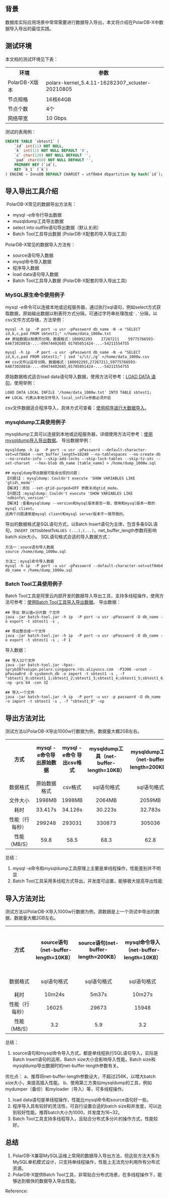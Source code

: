## 背景

数据库实际应用场景中常常需要进行数据导入导出，本文将介绍在PolarDB-X中数据导入导出的最佳实践。

## 测试环境

本文档的测试环境见下表：

<table>
<tr class="header">
<th>环境</th>
<th>参数</th>
</tr>
<tr class="odd">
<td>PolarDB-X版本</td>
<td>polarx-kernel_5.4.11-16282307_xcluster-20210805</td>
</tr>
<tr class="even">
<td>节点规格</td>
<td>16核64GB</td>
</tr>
<tr class="odd">
<td>节点个数</td>
<td>4个</td>
</tr>
<tr class="even">
<td>网络带宽</td>
<td>10 Gbps</td>
</tr>
</table>

测试的表用例：

```sql
CREATE TABLE `sbtest1` (
    `id` int(11) NOT NULL,
    `k` int(11) NOT NULL DEFAULT '0',
    `c` char(120) NOT NULL DEFAULT '',
    `pad` char(60) NOT NULL DEFAULT '',
    PRIMARY KEY (`id`),
    KEY `k_1` (`k`)
) ENGINE = InnoDB DEFAULT CHARSET = utf8mb4 dbpartition by hash(`id`);
```

## 导入导出工具介绍

​
PolarDB-X常见的数据导出方法有：

-   mysql -e命令行导出数据
-   musqldump工具导出数据
-   select into outfile语句导出数据（默认关闭）
-   Batch Tool工具导出数据  (PolarDB-X配套的导入导出工具)

PolarDB-X常见的数据导入方法有：

-   source语句导入数据
-   mysql命令导入数据
-   程序导入数据
-   load data语句导入数据
-   Batch Tool工具导入数据  (PolarDB-X配套的导入导出工具)

### MySQL原生命令使用例子

mysql -e命令可以连接本地或远程服务器，通过执行sql语句，例如select方式获取数据，原始输出数据以制表符方式分隔，可通过字符串处理改成`','`分隔，以csv文件方式存储，方法举例：

```shell
mysql -h ip  -P port -u usr -pPassword db_name -N -e "SELECT id,k,c,pad FROM sbtest1;" >/home/data_1000w.txt
## 原始数据以制表符分隔，数据格式：188092293	27267211	59775766593-64673028018-...-09474402685	01705051424-...-54211554755

mysql -h ip  -P port -u usr -pPassword db_name -N -e "SELECT id,k,c,pad FROM sbtest1;" | sed 's/\t/,/g' >/home/data_1000w.csv
## csv文件以逗号分隔，数据格式：188092293,27267211,59775766593-64673028018-...-09474402685,01705051424-...-54211554755
```

原始数据格式适合load data语句导入数据，使用方法可参考：[LOAD DATA 语句](https://help.aliyun.com/document_detail/316632.html)，使用举例：

```shell
LOAD DATA LOCAL INFILE '/home/data_1000w.txt' INTO TABLE sbtest1;
## LOCAL 代表从本地文件导入 local_infile参数必须开启
```

csv文件数据适合程序导入，具体方式可查看：[使用程序进行大数据导入](https://help.aliyun.com/document_detail/53107.html?spm=a2c4g.11186623.6.635.5c9c3227iMJCrd)。
​

### mysqldump工具使用例子

mysqldump工具可以连接到本地或远程服务器，详细使用方法可参考：[使用mysqldump导入导出数据](https://help.aliyun.com/document_detail/29687.html?spm=a2c4g.11186623.6.634.444e322748a2bX)。
导出数据举例：

```
mysqldump -h ip  -P port -u usr -pPassword --default-character-set=utf8mb4 --net_buffer_length=10240 --no-tablespaces --no-create-db --no-create-info --skip-add-locks --skip-lock-tables --skip-tz-utc --set-charset  --hex-blob db_name [table_name] > /home/dump_1000w.sql

## mysqldump导出数据可能会出现的问题：
【问题1】: mysqldump: Couldn't execute 'SHOW VARIABLES LIKE 'gtid\_mode''
【解决】：添加 --set-gtid-purged=OFF 参数关闭gtid_mode。
【问题2】:mysqldump: Couldn't execute 'SHOW VARIABLES LIKE 'ndbinfo\_version''
【解决】:查看mysqldump --version和mysql版本是否一致，使用和mysql版本一致的mysql client。
这两个问题通常是mysql client和mysql server版本不一致导致的。
```

导出的数据格式是SQL语句方式，以Batch Insert语句为主体，包含多条SQL语句，`INSERT INTO`sbtest1`VALUES (...),(...)`，net_buffer_length参数将影响batch size大小。
SQL语句格式合适的导入数据方式：

```shell
方法一：souce语句导入数据
source /home/dump_1000w.sql

方法二：mysql命令导入数据
mysql -h ip  -P port -u usr -pPassword --default-character-set=utf8mb4 db_name < /home/dump_1000w.sql
```

### Batch Tool工具使用例子

Batch Tool工具是阿里云内部开发的数据导入导出工具，支持多线程操作，使用方法可参考：[使用Batch Tool工具导入导出数据](https://help.aliyun.com/document_detail/314288.html)。
导出数据：

```shell
## 导出 默认值=分片数 个文件
java -jar batch-tool.jar -h ip  -P port -u usr -pPassword -D db_name -o export -t sbtest1 -s ,

## 导出整合成一个文件
java -jar batch-tool.jar -h ip  -P port -u usr -pPassword -D db_name -o export -t sbtest1 -s , -F 1
```

导入数据：

```shell
## 导入32个文件
java -jar batch-tool.jar -hpxc-spryb387va1ypn.polarx.singapore.rds.aliyuncs.com  -P3306 -uroot -pPassw0rd -D sysbench_db -o import -t sbtest1 -s , -f "sbtest1_0;sbtest1_1;sbtest1_2;sbtest1_3;sbtest1_4;sbtest1_5;sbtest1_6;sbtest1_7;sbtest1_8;sbtest1_9;sbtest1_10;sbtest1_11;sbtest1_12;sbtest1_13;sbtest1_14;sbtest1_15;sbtest1_16;sbtest1_17;sbtest1_18;sbtest1_19;sbtest1_20;sbtest1_21;sbtest1_22;sbtest1_23;sbtest1_24;sbtest1_25;sbtest1_26;sbtest1_27;sbtest1_28;sbtest1_29;sbtest1_30;sbtest1_31" -np -pro 64 -con 32

## 导入一个文件
java -jar batch-tool.jar -h ip  -P port -u usr -p password -D db_name -o import -t sbtest1 -s , -f "sbtest1_0" -np
```

## 导出方法对比

测试方法以PolarDB-X导出1000w行数据为例，数据量大概2GB左右。

<table style="width:100%;">
<colgroup>
<col style="width: 14%" />
<col style="width: 14%" />
<col style="width: 14%" />
<col style="width: 14%" />
<col style="width: 14%" />
<col style="width: 14%" />
<col style="width: 14%" />
</colgroup>
<tr class="header">
<th style="text-align: center;">方式</th>
<th style="text-align: center;">mysql -e命令导出原始数据</th>
<th style="text-align: center;">mysql -e命令 导出csv格式</th>
<th style="text-align: center;">mysqldump工具（net-buffer-length=10KB）</th>
<th style="text-align: center;">mysqldump工具（net-buffer-length=200KB）</th>
<th style="text-align: center;">Batch Tool工具 文件数=32（分片数）</th>
<th style="text-align: center;">Batch Tool工具 文件数=1</th>
</tr>
<tr class="odd">
<td style="text-align: center;">数据格式</td>
<td style="text-align: center;">原始数据格式</td>
<td style="text-align: center;">csv格式</td>
<td style="text-align: center;">sql语句格式</td>
<td style="text-align: center;">sql语句格式</td>
<td style="text-align: center;">csv格式</td>
<td style="text-align: center;">csv格式</td>
</tr>
<tr class="even">
<td style="text-align: center;">文件大小</td>
<td style="text-align: center;">1998MB</td>
<td style="text-align: center;">1998MB</td>
<td style="text-align: center;">2064MB</td>
<td style="text-align: center;">2059MB</td>
<td style="text-align: center;">1998MB</td>
<td style="text-align: center;">1998MB</td>
</tr>
<tr class="odd">
<td style="text-align: center;">耗时</td>
<td style="text-align: center;">33.417s</td>
<td style="text-align: center;">34.126s</td>
<td style="text-align: center;">30.223s</td>
<td style="text-align: center;">32.783s</td>
<td style="text-align: center;">4.715s</td>
<td style="text-align: center;">5.568s</td>
</tr>
<tr class="even">
<td style="text-align: center;">性能（行每秒）</td>
<td style="text-align: center;">299248</td>
<td style="text-align: center;">293031</td>
<td style="text-align: center;">330873</td>
<td style="text-align: center;">305036</td>
<td style="text-align: center;">2120890</td>
<td style="text-align: center;">1795977</td>
</tr>
<tr class="odd">
<td style="text-align: center;">性能（MB/S）</td>
<td style="text-align: center;">59.8</td>
<td style="text-align: center;">58.5</td>
<td style="text-align: center;">68.3</td>
<td style="text-align: center;">62.8</td>
<td style="text-align: center;">423.7</td>
<td style="text-align: center;">358.8</td>
</tr>
</table>

总结：

1.  mysql -e命令和mysqldump工具原理上主要是单线程操作，性能差别并不明显
1.  Batch Tool工具采用多线程方式导出，并发度可设置，能够极大提高导出性能

## 导入方法对比

测试方法以PolarDB-X导入1000w行数据为例，源数据是上一个测试中导出的数据，数据量大概2GB左右。

<table style="width:100%;">
<colgroup>
<col style="width: 10%" />
<col style="width: 10%" />
<col style="width: 10%" />
<col style="width: 10%" />
<col style="width: 10%" />
<col style="width: 10%" />
<col style="width: 10%" />
<col style="width: 10%" />
<col style="width: 10%" />
<col style="width: 10%" />
</colgroup>
<tr class="header">
<th style="text-align: center;">方式</th>
<th style="text-align: center;">source语句（net-buffer-length=10KB）</th>
<th style="text-align: center;">source语句(net-buffer-length=200KB）</th>
<th style="text-align: center;">mysql命令导入（net-buffer-length=10KB）</th>
<th style="text-align: center;">mysql命令导入（net-buffer-length=200KB）</th>
<th style="text-align: center;">load data语句导入</th>
<th style="text-align: center;">程序导入 batch-1000 thread-1</th>
<th style="text-align: center;">程序导入 batch-1000 thread-32</th>
<th style="text-align: center;">Batch Tool工具 文件数=32（分片数）</th>
<th style="text-align: center;">Batch Tool工具 文件数=1</th>
</tr>
<tr class="odd">
<td style="text-align: center;">数据格式</td>
<td style="text-align: center;">sql语句格式</td>
<td style="text-align: center;">sql语句格式</td>
<td style="text-align: center;">sql语句格式</td>
<td style="text-align: center;">sql语句格式</td>
<td style="text-align: center;">原始数据格式</td>
<td style="text-align: center;">csv格式</td>
<td style="text-align: center;">csv格式</td>
<td style="text-align: center;">csv格式</td>
<td style="text-align: center;">csv格式</td>
</tr>
<tr class="even">
<td style="text-align: center;">耗时</td>
<td style="text-align: center;">10m24s</td>
<td style="text-align: center;">5m37s</td>
<td style="text-align: center;">10m27s</td>
<td style="text-align: center;">5m38s</td>
<td style="text-align: center;">4m0s</td>
<td style="text-align: center;">5m40s</td>
<td style="text-align: center;">19s</td>
<td style="text-align: center;">19.836s</td>
<td style="text-align: center;">10.806s</td>
</tr>
<tr class="odd">
<td style="text-align: center;">性能（行每秒）</td>
<td style="text-align: center;">16025</td>
<td style="text-align: center;">29673</td>
<td style="text-align: center;">15948</td>
<td style="text-align: center;">29585</td>
<td style="text-align: center;">41666</td>
<td style="text-align: center;">29411</td>
<td style="text-align: center;">526315</td>
<td style="text-align: center;">504133</td>
<td style="text-align: center;">925411</td>
</tr>
<tr class="even">
<td style="text-align: center;">性能（MB/S）</td>
<td style="text-align: center;">3.2</td>
<td style="text-align: center;">5.9</td>
<td style="text-align: center;">3.2</td>
<td style="text-align: center;">5.9</td>
<td style="text-align: center;">8.3</td>
<td style="text-align: center;">5.9</td>
<td style="text-align: center;">105.3</td>
<td style="text-align: center;">100.8</td>
<td style="text-align: center;">185.1</td>
</tr>
</table>

总结：

1.  source语句和mysql命令导入方式，都是单线程执行SQL语句导入，实际是Batch Insert语句的运用，Batch size大小会影响导入性能。Batch size和mysqldump导出数据时的net-buffer-length参数有关。

优化点：
a、推荐将net-buffer-length参数设大，不超过256K，以增大batch size大小，来提高插入性能。
b、使用第三方类似mysqldump的工具，例如mydumper（备份）和myloader（导入）等，可多线程操作。

1.  load data语句是单线程操作，性能比mysql命令和source语句好一些。
1.  程序导入具有较好的灵活性，可自行设置合适的batch size和并发度，可以达到较好性能。推荐batch大小为1000，并发度为16~32。
1.  Batch Tool工具支持多线程导入，且贴合分布式多分片的操作方式，性能较好。

## 总结

1.  PolarDB-X兼容MySQL运维上常用的数据导入导出方法，但这些方法大多为MySQL单机模式设计，只支持单线程操作，性能上无法充分利用所有分布式资源。
1.  PolarDB-X提供Batch Tool工具，非常贴合分布式场景，在多线程操作下，能够达到极快的数据导入导出性能。



Reference:

